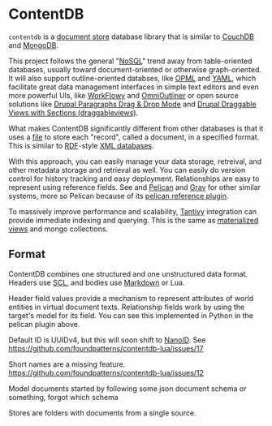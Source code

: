 # ContentDB

`contentdb` is a [document store](https://en.wikipedia.org/wiki/Document-oriented_database) database library that is similar to [CouchDB](https://en.wikipedia.org/wiki/Apache_CouchDB) and [MongoDB](https://en.wikipedia.org/wiki/MongoDB).

This project follows the general "[NoSQL](https://en.wikipedia.org/wiki/NoSQL)" trend away from table-oriented databases, usually toward document-oriented or otherwise graph-oriented.  It will also support outline-oriented databses, like [OPML](https://en.wikipedia.org/wiki/OPML) and [YAML](https://en.wikipedia.org/wiki/YAML), which facilitate great data management interfaces in simple text editors and even more powerful UIs, like [WorkFlowy](http://workflowy.com) and [OmniOutliner](https://www.omnigroup.com/omnioutliner/) or open source solutions like [Drupal Paragraphs Drag & Drop Mode](https://www.drupal.org/project/paragraphs/issues/2825575) and [Drupal Draggable Views with Sections (draggableviews)](https://drupal.stackexchange.com/questions/74731/draggable-view-with-sections).

What makes ContentDB significantly different from other databases is that it uses a [file](https://en.wikipedia.org/wiki/Computer_file) to store each "record", called a document, in a specified format.  This is similar to [RDF](https://en.wikipedia.org/wiki/Resource_Description_Framework)-style [XML databases](https://en.wikipedia.org/wiki/XML_database).

With this approach, you can easily manage your data storage, retreival, and other metadata storage and retrieval as well.  You can easily do version control for history tracking and easy deployment.  Relationships are easy to represent using reference fields.  See  and [Pelican](https://github.com/getpelican/pelican) and [Grav](https://getgrav.org/) for other similar systems, more so Pelican because of its [pelican reference plugin](https://github.com/mitchtbaum/pelican_reference).

To massively improve performance and scalability, [Tantivy](https://github.com/tantivy-search/tantivy) integration can provide immediate indexing and querying.  This is the same as [materialized views](https://en.wikipedia.org/wiki/Materialized_view) and mongo collections.

## Format

ContentDB combines one structured and one unstructured data format.  Headers use [SCL](https://github.com/Keats/scl), and bodies use [Markdown](https://en.wikipedia.org/wiki/Markdown) or Lua.

Header field values provide a mechanism to represent attributes of world entities in virtual document texts.  Relationship fields work by using the target's model for its field.  You can see this implemented in Python in the pelican plugin above.

Default ID is UUIDv4, but this will soon shift to [NanoID](https://github.com/ai/nanoid).  See https://github.com/foundpatterns/contentdb-lua/issues/17

Short names are a missing feature.  https://github.com/foundpatterns/contentdb-lua/issues/12

Model documents started by following some json document schema or something, forgot which schema

Stores are folders with documents from a single source.

